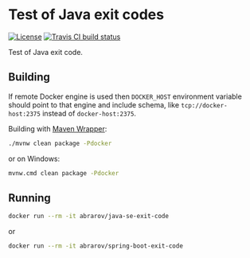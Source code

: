 # Test of Java exit codes

[![License](https://img.shields.io/github/license/mabrarov/java-exit-code.svg)](https://github.com/mabrarov/java-exit-code/tree/master/LICENSE)
[![Travis CI build status](https://travis-ci.org/mabrarov/java-exit-code.svg?branch=master)](https://travis-ci.org/mabrarov/java-exit-code)

Test of Java exit code.

## Building

If remote Docker engine is used then `DOCKER_HOST` environment variable should point to that engine
and include schema, like `tcp://docker-host:2375` instead of `docker-host:2375`.

Building with [Maven Wrapper](https://github.com/takari/maven-wrapper):

```bash
./mvnw clean package -Pdocker
```

or on Windows:

```bash
mvnw.cmd clean package -Pdocker
```

## Running

```bash
docker run --rm -it abrarov/java-se-exit-code
```

or 

```bash
docker run --rm -it abrarov/spring-boot-exit-code
```

